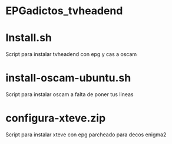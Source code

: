 # EPGadictos_tvheadend


# Install.sh
Script para instalar tvheadend con epg y cas a oscam

# install-oscam-ubuntu.sh
Script para instalar oscam a falta de poner tus lineas

# configura-xteve.zip
Script para instalar xteve con epg parcheado para decos enigma2
